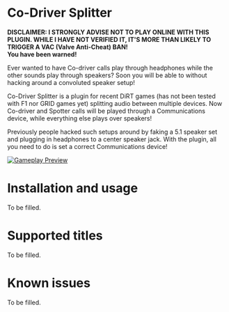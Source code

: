 # Co-Driver Splitter

**DISCLAIMER: I STRONGLY ADVISE NOT TO PLAY ONLINE WITH THIS PLUGIN. WHILE I HAVE NOT VERIFIED IT, IT'S MORE THAN LIKELY TO TRIGGER A VAC (Valve Anti-Cheat) BAN!** \
**You have been warned!**

Ever wanted to have Co-driver calls play through headphones while the other sounds play through speakers? Soon you will be able to without hacking around a convoluted speaker setup!

Co-Driver Splitter is a plugin for recent DiRT games (has not been tested with F1 nor GRID games yet) splitting audio between multiple devices.
Now Co-driver and Spotter calls will be played through a Communications device, while everything else plays over speakers!

Previously people hacked such setups around by faking a 5.1 speaker set and plugging in headphones to a center speaker jack. With the plugin, all you need to do is set a correct Communications device!

[![Gameplay Preview](https://img.youtube.com/vi/S4psNp2mhUs/0.jpg)](https://www.youtube.com/watch?v=S4psNp2mhUs)

# Installation and usage

To be filled.

# Supported titles

To be filled.

# Known issues

To be filled.